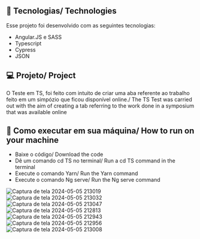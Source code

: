 ## 🚀 Tecnologias/ Technologies

Esse projeto foi desenvolvido com as seguintes tecnologias:

- Angular.JS e SASS
- Typescript
- Cypress
- JSON

## 💻 Projeto/ Project

 O Teste em TS, foi feito com intuito de criar uma aba referente ao trabalho feito em um simpózio que ficou disponível online./ The TS Test was carried out with the aim of creating a tab referring to the work done in a symposium that was available online
  
## 🔖 Como executar em sua máquina/ How to run on your machine
- Baixe o código/ Download the code
- Dê um comando cd TS no terminal/ Run a cd TS command in the terminal
- Execute o comando Yarn/ Run the Yarn command
- Execute o comando Ng serve/ Run the Ng serve command

![Captura de tela 2024-05-05 213019](https://github.com/annamarcomini/github-explorer/assets/116853315/f4831cbd-d1d1-4679-a4c7-44fec0ab6fb9)
![Captura de tela 2024-05-05 213032](https://github.com/annamarcomini/github-explorer/assets/116853315/47cc25d3-d10f-4f20-b37f-fe46f871fd32)
![Captura de tela 2024-05-05 213047](https://github.com/annamarcomini/github-explorer/assets/116853315/0e2e5e29-e811-4d8b-8c9f-6f2d2f827a61)
![Captura de tela 2024-05-05 212813](https://github.com/annamarcomini/github-explorer/assets/116853315/79ed3f71-0ceb-49a0-898c-d7e9156c1e85)
![Captura de tela 2024-05-05 212943](https://github.com/annamarcomini/github-explorer/assets/116853315/9b8ee6a2-c3ac-4dd7-96db-ee7ecf8fcd38)
![Captura de tela 2024-05-05 212956](https://github.com/annamarcomini/github-explorer/assets/116853315/7ef96c54-eabf-4541-82d8-e369097ab999)
![Captura de tela 2024-05-05 213008](https://github.com/annamarcomini/github-explorer/assets/116853315/8862821a-906f-4859-8c53-f806b0328040)

  


